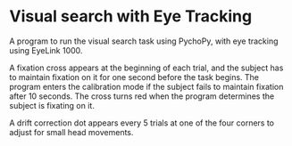 # Visual search with Eye Tracking
A program to run the visual search task using PychoPy, with eye tracking using EyeLink 1000. 

A fixation cross appears at the beginning of each trial, and the subject has to maintain fixation on it for one second before the task begins. The program enters the calibration mode if the subject fails to maintain fixation after 10 seconds. The cross turns red when the program determines the subject is fixating on it. 

A drift correction dot appears every 5 trials at one of the four corners to adjust for small head movements. 
